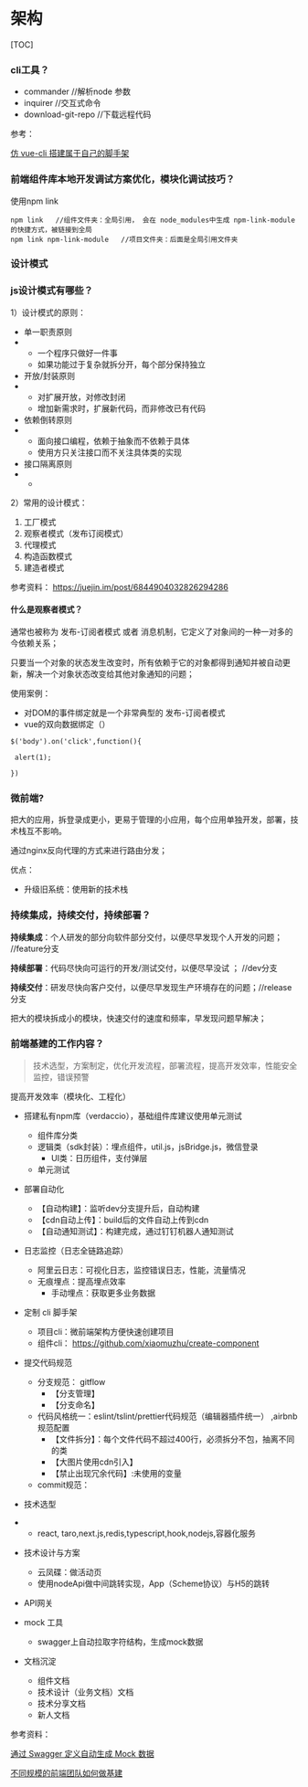 # 架构



[TOC]

### cli工具？

- commander  //解析node 参数
- inquirer   //交互式命令
- download-git-repo   //下载远程代码 



参考：

[仿 vue-cli 搭建属于自己的脚手架]( https://juejin.cn/post/6844903807919325192#heading-14)





### 前端组件库本地开发调试方案优化，模块化调试技巧？

使用npm link

```
npm link   //组件文件夹：全局引用， 会在 node_modules中生成 npm-link-module的快捷方式，被链接到全局
npm link npm-link-module   //项目文件夹：后面是全局引用文件夹
```



### 设计模式



### js设计模式有哪些？

1）设计模式的原则：

- 单一职责原则
- - 一个程序只做好一件事
  - 如果功能过于复杂就拆分开，每个部分保持独立
- 开放/封装原则
- - 对扩展开放，对修改封闭
  - 增加新需求时，扩展新代码，而非修改已有代码
- 依赖倒转原则
- - 面向接口编程，依赖于抽象而不依赖于具体
  - 使用方只关注接口而不关注具体类的实现
- 接口隔离原则
- - 



2）常用的设计模式：

1. 工厂模式
2. 观察者模式（发布订阅模式）
3. 代理模式
4. 构造函数模式
5. 建造者模式



参考资料： https://juejin.im/post/6844904032826294286



#### 什么是观察者模式？

通常也被称为 发布-订阅者模式 或者 消息机制，它定义了对象间的一种一对多的今依赖关系；

只要当一个对象的状态发生改变时，所有依赖于它的对象都得到通知并被自动更新，解决一个对象状态改变给其他对象通知的问题；

使用案例：

- 对DOM的事件绑定就是一个非常典型的 发布-订阅者模式
- vue的双向数据绑定（）

```
$('body').on('click',function(){

 alert(1);

})
```





### 微前端?

把大的应用，拆登录成更小，更易于管理的小应用，每个应用单独开发，部署，技术栈互不影响。

通过nginx反向代理的方式来进行路由分发；

优点：

- 升级旧系统：使用新的技术栈



### 持续集成，持续交付，持续部署？

**持续集成**：个人研发的部分向软件部分交付，以便尽早发现个人开发的问题；  //feature分支

**持续部署**：代码尽快向可运行的开发/测试交付，以便尽早没试 ；  //dev分支

**持续交付**：研发尽快向客户交付，以便尽早发现生产环境存在的问题；//release分支

把大的模块拆成小的模块，快速交付的速度和频率，早发现问题早解决；





### 前端基建的工作内容？

> 技术选型，方案制定，优化开发流程，部署流程，提高开发效率，性能安全监控，错误预警



提高开发效率（模块化、工程化）

- 搭建私有npm库（verdaccio），基础组件库建议使用单元测试

  - 组件库分类
  - 逻辑类（sdk封装）：埋点组件，util.js，jsBridge.js，微信登录
    - UI类：日历组件，支付弹层
  - 单元测试
- 部署自动化

  - 【自动构建】：监听dev分支提升后，自动构建
  - 【cdn自动上传】：build后的文件自动上传到cdn
  - 【自动通知测试】：构建完成，通过钉钉机器人通知测试
- 日志监控（日志全链路追踪）

  - 阿里云日志：可视化日志，监控错误日志，性能，流量情况
  - 无痕埋点：提高埋点效率
    - 手动埋点：获取更多业务数据
- 定制 cli 脚手架

  - 项目cli：微前端架构方便快速创建项目 
  - 组件cli： https://github.com/xiaomuzhu/create-component
- 提交代码规范

  - 分支规范： gitflow
    - 【分支管理】
    - 【分支命名】
  - 代码风格统一：eslint/tslint/prettier代码规范（编辑器插件统一） ,airbnb规范配置
    - 【文件拆分】：每个文件代码不超过400行，必须拆分不包，抽离不同的类
    - 【大图片使用cdn引入】
    - 【禁止出现冗余代码】:未使用的变量
  - commit规范：
- 技术选型
- - react, taro,next.js,redis,typescript,hook,nodejs,容器化服务
- 技术设计与方案

  - 云凤碟：做活动页
  - 使用nodeApi做中间跳转实现，App（Scheme协议）与H5的跳转
- API网关
- mock 工具

  - swagger上自动拉取字符结构，生成mock数据
- 文档沉淀
  - 组件文档
  - 技术设计（业务文档）文档
  - 技术分享文档
  - 新人文档



参考资料：

[通过 Swagger 定义自动生成 Mock 数据](https://segmentfault.com/a/1190000020483339)

[不同规模的前端团队如何做基建](https://zhuanlan.zhihu.com/p/110119309)





